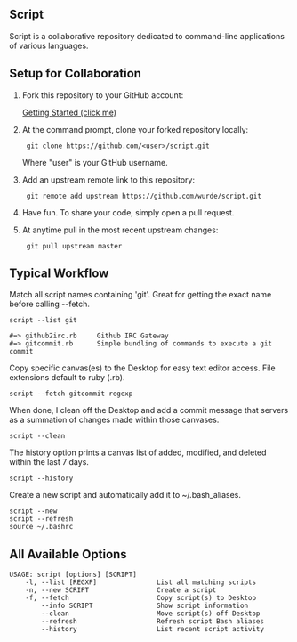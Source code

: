 Script
--------------
Script is a collaborative repository dedicated to command-line applications of various languages.

Setup for Collaboration
--------------

1. Fork this repository to your GitHub account:

    [Getting Started (click me)](https://github.com/wurde/script/fork)

2. At the command prompt, clone your forked repository locally:

        git clone https://github.com/<user>/script.git

    Where "user" is your GitHub username.

3. Add an upstream remote link to this repository:

        git remote add upstream https://github.com/wurde/script.git

4. Have fun. To share your code, simply open a pull request.

5. At anytime pull in the most recent upstream changes:

        git pull upstream master

Typical Workflow
--------------

Match all script names containing 'git'. Great for getting the exact name before
calling --fetch.

```
script --list git

#=> github2irc.rb     Github IRC Gateway
#=> gitcommit.rb      Simple bundling of commands to execute a git commit
```

Copy specific canvas(es) to the Desktop for easy text editor access.
File extensions default to ruby (.rb).

```
script --fetch gitcommit regexp
```

When done, I clean off the Desktop and add a commit message that servers as a
summation of changes made within those canvases.

```
script --clean
```

The history option prints a canvas list of added, modified, and deleted
within the last 7 days.

```
script --history
```

Create a new script and automatically add it to ~/.bash_aliases.

```
script --new
script --refresh
source ~/.bashrc
```

All Available Options
--------------

```
USAGE: script [options] [SCRIPT]
    -l, --list [REGXP]               List all matching scripts
    -n, --new SCRIPT                 Create a script
    -f, --fetch                      Copy script(s) to Desktop
        --info SCRIPT                Show script information
        --clean                      Move script(s) off Desktop
        --refresh                    Refresh script Bash aliases
        --history                    List recent script activity
```
